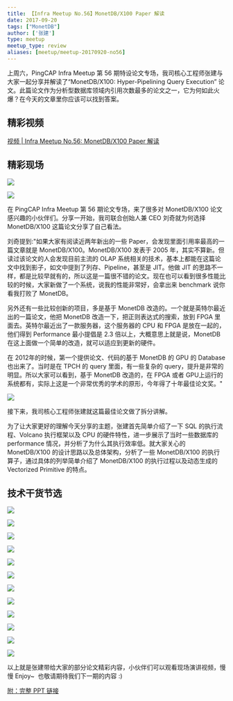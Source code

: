 ```yaml
---
title: 【Infra Meetup No.56】MonetDB/X100 Paper 解读
date: 2017-09-20
tags: ["MonetDB"]
author: ['张建']
type: meetup
meetup_type: review
aliases: [meetup/meetup-20170920-no56]
---
```



上周六，PingCAP Infra Meetup 第 56 期特设论文专场，我司核心工程师张建与大家一起分享并解读了“MonetDB/X100: Hyper-Pipelining Query Execution” 论文。此篇论文作为分析型数据库领域内引用次数最多的论文之一，它为何如此火爆？在今天的文章里你应该可以找到答案。

## 精彩视频

[视频 | Infra Meetup No.56: MonetDB/X100 Paper 解读](https://v.qq.com/txp/iframe/player.html?origin=https%3A%2F%2Fmp.weixin.qq.com&amp;vid=n05516qdokt&amp;autoplay=false&amp;full=true&amp;show1080p=false)

## 精彩现场

![](http://upload-images.jianshu.io/upload_images/542677-a81ea82982d752d7?imageMogr2/auto-orient/strip%7CimageView2/2/w/1240)

![](http://upload-images.jianshu.io/upload_images/542677-e23253ab3d8cc5bc?imageMogr2/auto-orient/strip%7CimageView2/2/w/1240)

在 PingCAP Infra Meetup 第 56 期论文专场，来了很多对 MonetDB/X100 论文感兴趣的小伙伴们。分享一开始，我司联合创始人兼 CEO 刘奇就为何选择 MonetDB/X100 这篇论文分享了自己看法。

刘奇提到:"如果大家有阅读近两年新出的一些 Paper，会发现里面引用率最高的一篇文章就是 MonetDB/X100。MonetDB/X100 发表于 2005 年，其实不算新。但读过该论文的人会发现目前主流的 OLAP 系统相关的技术，基本上都能在这篇论文中找到影子，如文中提到了列存、Pipeline，甚至是 JIT。他做 JIT 的思路不一样，都是比较早就有的，所以这是一篇很不错的论文。现在也可以看到很多性能比较的时候，大家新做了一个系统，说我的性能非常好，会拿出来 benchmark 说你看我打败了 MonetDB。

另外还有一些比较创新的项目，多是基于 MonetDB 改造的。一个就是英特尔最近出的一篇论文，他把 MonetDB 改造一下，把正则表达式的搜索，放到 FPGA 里面去。英特尔最近出了一款服务器，这个服务器的 CPU 和 FPGA 是放在一起的，他们得到 Performance 最小提倡是 2.3 倍以上，大概意思上就是说，MonetDB 在这上面做一个简单的改造，就可以适应到更新的硬件。

在 2012年的时候，第一个提供论文、代码的基于 MonetDB 的 GPU 的 Database 也出来了。当时是在 TPCH 的 query 里面，有一些复杂的 query，提升是非常的明显。所以大家可以看到，基于 MonetDB 改造的，在 FPGA 或者 GPU上运行的系统都有，实际上这是一个非常优秀的学术的原形，今年得了十年最佳论文奖。"

![](http://upload-images.jianshu.io/upload_images/542677-07117a74823397a5?imageMogr2/auto-orient/strip%7CimageView2/2/w/1240)

接下来，我司核心工程师张建就这篇最佳论文做了拆分讲解。

为了让大家更好的理解今天分享的主题，张建首先简单介绍了一下 SQL 的执行流程、Volcano 执行框架以及 CPU 的硬件特性，进一步展示了当时一些数据库的 performance 情况，并分析了为什么其执行效率低。就大家关心的 MonetDB/X100 的设计思路以及总体架构，分析了一些 MonetDB/X100 的执行算子，通过具体的列举简单介绍了 MonetDB/X100 的执行过程以及动态生成的 Vectorized Primitive 的特点。

## 技术干货节选

![](http://upload-images.jianshu.io/upload_images/542677-65ec6eb76ed03efa?imageMogr2/auto-orient/strip%7CimageView2/2/w/1240)

![](http://upload-images.jianshu.io/upload_images/542677-c38e8deccef0d57c?imageMogr2/auto-orient/strip%7CimageView2/2/w/1240)

![](http://upload-images.jianshu.io/upload_images/542677-b20b699d380862a2?imageMogr2/auto-orient/strip%7CimageView2/2/w/1240)

![](http://upload-images.jianshu.io/upload_images/542677-d2c1fecf707453d0?imageMogr2/auto-orient/strip%7CimageView2/2/w/1240)

![](http://upload-images.jianshu.io/upload_images/542677-0e0501cdec9c9fd8?imageMogr2/auto-orient/strip%7CimageView2/2/w/1240)

![](http://upload-images.jianshu.io/upload_images/542677-9a4b91a6cf5c88b3?imageMogr2/auto-orient/strip%7CimageView2/2/w/1240)

![](http://upload-images.jianshu.io/upload_images/542677-927d03eb4cbfb48b?imageMogr2/auto-orient/strip%7CimageView2/2/w/1240)

![](http://upload-images.jianshu.io/upload_images/542677-b80da08049355d70?imageMogr2/auto-orient/strip%7CimageView2/2/w/1240)

![](http://upload-images.jianshu.io/upload_images/542677-8d195416f8b0a19f?imageMogr2/auto-orient/strip%7CimageView2/2/w/1240)

![](http://upload-images.jianshu.io/upload_images/542677-9a9315a9c5a17b4a?imageMogr2/auto-orient/strip%7CimageView2/2/w/1240)

![](http://upload-images.jianshu.io/upload_images/542677-3075d552c938ae12?imageMogr2/auto-orient/strip%7CimageView2/2/w/1240)

![](http://upload-images.jianshu.io/upload_images/542677-8f21e3bd144190c4?imageMogr2/auto-orient/strip%7CimageView2/2/w/1240)

以上就是张建带给大家的部分论文精彩内容，小伙伴们可以观看现场演讲视频，慢慢 Enjoy~  也敬请期待我们下一期的内容 :)

[附：完整 PPT 链接](https://eyun.baidu.com/s/3pL7JKa3)
